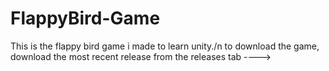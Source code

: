 # FlappyBird-Game
This is the flappy bird game i made to learn unity./n
to download the game, download the most recent release from the releases tab ---->
